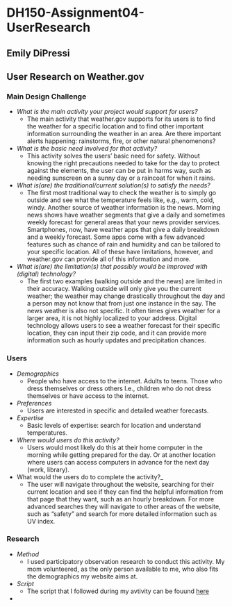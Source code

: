 # DH150-Assignment04-UserResearch

## Emily DiPressi 


## User Research on Weather.gov 
### Main Design Challenge 
* _What is the main activity your project would support for users?_
  * The main activity that weather.gov supports for its users is to find the weather for a specific location and to find other important information surrounding the weather in an area. Are there important alerts happening: rainstorms, fire, or other natural phenomenons?
* _What is the basic need involved for that activity?_
  * This activity solves the users’ basic need for safety. Without knowing the right precautions needed to take for the day to protect against the elements, the user can be put in harms way, such as needing sunscreen on a sunny day or a raincoat for when it rains.
* _What is(are) the traditional/current solution(s) to satisfy the needs?_
  * The first most traditional way to check the weather is to simply go outside and see what the temperature feels like, e.g., warm, cold, windy. Another source of weather information is the news. Morning news shows have weather segments that give a daily and sometimes weekly forecast for general areas that your news provider services. Smartphones, now, have weather apps that give a daily breakdown and a weekly forecast. Some apps come with a few advanced features such as chance of rain and humidity and can be tailored to your specific location. All of these have limitations, however, and weather.gov can provide all of this information and more.
* _What is(are) the limitation(s) that possibly would be improved with (digital) technology?_
  * The first two examples (walking outside and the news) are limited in their accuracy. Walking outside will only give you the current weather; the weather may change drastically throughout the day and a person may not know that from just one instance in the say. The news weather is also not specific. It often times gives weather for a larger area, it is not highly localized to your address. Digital technology allows users to see a weather forecast for their specific location, they can input their zip code, and it can provide more information such as hourly updates and precipitation chances.

### Users 
* _Demographics_
  * People who have access to the internet. Adults to teens. Those who dress themselves or dress others I.e., children who do not dress themselves or have access to the internet.
* _Preferences_
  * Users are interested in specific and detailed weather forecasts.
* _Expertise_
  * Basic levels of expertise: search for location and understand temperatures.
* _Where would users do this activity?_
  * Users would most likely do this at their home computer in the morning while getting prepared for the day. Or at another location where users can access computers in advance for the next day (work, library). 
* What would the users do to complete the activity?_
  * The user will navigate throughout the website, searching for their current location and see if they can find the helpful information from that page that they want, such as an hourly breakdown. For more advanced searches they will navigate to other areas of the website, such as “safety” and search for more detailed information such as UV index. 

### Research 
* _Method_
  * I used participatory observation research to conduct this activity. My mom volunteered, as the only person available to me, who also fits the demographics my website aims at.
* _Script_
  * The script that I followed during my avtivity can be fouund [here](https://docs.google.com/document/d/1vDMXNtb1-SK_44kGPuCjVESx0p6GlOQ87Unp5JplFbw/edit) 
* 
